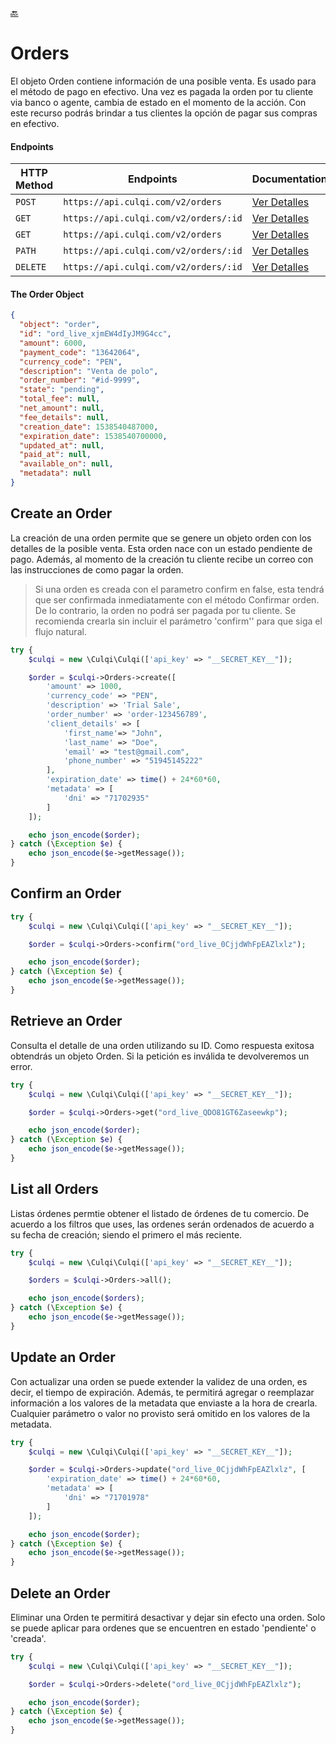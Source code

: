 [:back:](/docs/README.md)

# Orders

El objeto Orden contiene información de una posible venta. Es usado para el método de pago en efectivo. Una vez es pagada la orden por tu cliente via banco o agente, cambia de estado en el momento de la acción. Con este recurso podrás brindar a tus clientes la opción de pagar sus compras en efectivo.

#### Endpoints

| HTTP Method | Endpoints                             | Documentation                                             |
| ----------- | ------------------------------------- | --------------------------------------------------------- |
| `POST`      | `https://api.culqi.com/v2/orders`     | [Ver Detalles](https://www.culqi.com/api/#ordenes#create) |
| `GET`       | `https://api.culqi.com/v2/orders/:id` | [Ver Detalles](https://www.culqi.com/api/#ordenes#detail) |
| `GET`       | `https://api.culqi.com/v2/orders`     | [Ver Detalles](https://www.culqi.com/api/#ordenes#list)   |
| `PATH`      | `https://api.culqi.com/v2/orders/:id` | [Ver Detalles](https://www.culqi.com/api/#ordenes#update) |
| `DELETE`    | `https://api.culqi.com/v2/orders/:id` | [Ver Detalles](https://www.culqi.com/api/#ordenes#delete) |

#### The Order Object

```json
{
  "object": "order",
  "id": "ord_live_xjmEW4dIyJM9G4cc",
  "amount": 6000,
  "payment_code": "13642064",
  "currency_code": "PEN",
  "description": "Venta de polo",
  "order_number": "#id-9999",
  "state": "pending",
  "total_fee": null,
  "net_amount": null,
  "fee_details": null,
  "creation_date": 1538540487000,
  "expiration_date": 1538540700000,
  "updated_at": null,
  "paid_at": null,
  "available_on": null,
  "metadata": null
}
```

## Create an Order

La creación de una orden permite que se genere un objeto orden con los detalles de la posible venta. Esta orden nace con un estado pendiente de pago. Además, al momento de la creación tu cliente recibe un correo con las instrucciones de como pagar la orden.

> Si una orden es creada con el parametro confirm en false, esta tendrá que ser confirmada inmediatamente con el método Confirmar orden. De lo contrario, la orden no podrá ser pagada por tu cliente. Se recomienda crearla sin incluir el parámetro 'confirm'' para que siga el flujo natural.

```php
try {
    $culqi = new \Culqi\Culqi(['api_key' => "__SECRET_KEY__"]);

    $order = $culqi->Orders->create([
        'amount' => 1000,
        'currency_code' => "PEN",
        'description' => 'Trial Sale',
        'order_number' => 'order-123456789',
        'client_details' => [
            'first_name'=> "John",
            'last_name' => "Doe",
            'email' => "test@gmail.com",
            'phone_number' => "51945145222"
        ],
        'expiration_date' => time() + 24*60*60,
        'metadata' => [
            'dni' => "71702935"
        ]
    ]);

    echo json_encode($order);
} catch (\Exception $e) {
    echo json_encode($e->getMessage());
}
```

## Confirm an Order

```php
try {
    $culqi = new \Culqi\Culqi(['api_key' => "__SECRET_KEY__"]);

    $order = $culqi->Orders->confirm("ord_live_0CjjdWhFpEAZlxlz");

    echo json_encode($order);
} catch (\Exception $e) {
    echo json_encode($e->getMessage());
}
```

## Retrieve an Order

Consulta el detalle de una orden utilizando su ID. Como respuesta exitosa obtendrás un objeto Orden. Si la petición es inválida te devolveremos un error.

```php
try {
    $culqi = new \Culqi\Culqi(['api_key' => "__SECRET_KEY__"]);

    $order = $culqi->Orders->get("ord_live_QDO81GT6Zaseewkp");

    echo json_encode($order);
} catch (\Exception $e) {
    echo json_encode($e->getMessage());
}
```

## List all Orders

Listas órdenes permtie obtener el listado de órdenes de tu comercio. De acuerdo a los filtros que uses, las ordenes serán ordenados de acuerdo a su fecha de creación; siendo el primero el más reciente.

```php
try {
    $culqi = new \Culqi\Culqi(['api_key' => "__SECRET_KEY__"]);

    $orders = $culqi->Orders->all();

    echo json_encode($orders);
} catch (\Exception $e) {
    echo json_encode($e->getMessage());
}
```

## Update an Order

Con actualizar una orden se puede extender la validez de una orden, es decir, el tiempo de expiración. Además, te permitirá agregar o reemplazar información a los valores de la metadata que enviaste a la hora de crearla. Cualquier parámetro o valor no provisto será omitido en los valores de la metadata.

```php
try {
    $culqi = new \Culqi\Culqi(['api_key' => "__SECRET_KEY__"]);

    $order = $culqi->Orders->update("ord_live_0CjjdWhFpEAZlxlz", [
        'expiration_date' => time() + 24*60*60,
        'metadata' => [
            'dni' => "71701978"
        ]
    ]);

    echo json_encode($order);
} catch (\Exception $e) {
    echo json_encode($e->getMessage());
}
```

## Delete an Order

Eliminar una Orden te permitirá desactivar y dejar sin efecto una orden. Solo se puede aplicar para ordenes que se encuentren en estado 'pendiente' o 'creada'.

```php
try {
    $culqi = new \Culqi\Culqi(['api_key' => "__SECRET_KEY__"]);

    $order = $culqi->Orders->delete("ord_live_0CjjdWhFpEAZlxlz");

    echo json_encode($order);
} catch (\Exception $e) {
    echo json_encode($e->getMessage());
}
```
